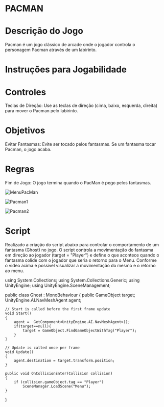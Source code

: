 # PACMAN
# Descrição do Jogo
Pacman é um jogo clássico de arcade onde o jogador controla o personagem Pacman através de um labirinto. 

# Instruções para Jogabilidade
# Controles
Teclas de Direção: Use as teclas de direção (cima, baixo, esquerda, direita) para mover o Pacman pelo labirinto.
# Objetivos
Evitar Fantasmas: Evite ser tocado pelos fantasmas. Se um fantasma tocar Pacman, o jogo  acaba.

# Regras
Fim de Jogo: O jogo termina quando o PacMan é pego pelos fantasmas.

![MenuPacMan](https://github.com/GustDOC/PACMAN/assets/89112032/9eafc928-10be-442f-b1fc-045f3a5c6c8e)

![Pacman1](https://github.com/GustDOC/PACMAN/assets/89112032/cf945365-6ab2-43f5-ba43-743bd823d2d1)

![Pacman2](https://github.com/GustDOC/PACMAN/assets/89112032/fe8dbae2-20a5-4eb5-8002-c40f63ec86ad)

# Script

Realizado a criação do script abaixo para controlar o comportamento de um fantasma (Ghost) no jogo. O script controla a movimentação do fantasma em direção ao jogador (target = "Player") e define o que acontece quando o fantasma colide com o jogador que seria o retorno para o Menu. Conforme o video acima é possivel visualizar a movimentação do mesmo e o retorno ao menu.

using System.Collections;
using System.Collections.Generic;
using UnityEngine;
using UnityEngine.SceneManagement; 

public class Ghost : MonoBehaviour
{
    public GameObject target;
    UnityEngine.AI.NavMeshAgent agent;

    // Start is called before the first frame update
    void Start()
    {
        agent =  GetComponent<UnityEngine.AI.NavMeshAgent>();
        if(target==null){
            target = GameObject.FindGameObjectWithTag("Player");
        }
    }

    // Update is called once per frame
    void Update()
    {
        agent.destination = target.transform.position;
    }

    public void OnCollisionEnter(Collision collision)
    {
        if (collision.gameObject.tag == "Player")
            SceneManager.LoadScene("Menu");
    }
}
